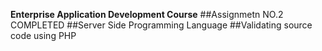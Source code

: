 **Enterprise Application Development Course**
##Assignmetn NO.2 COMPLETED
##Server Side Programming Language
##Validating source code using PHP

